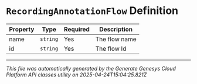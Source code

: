 # `RecordingAnnotationFlow` Definition

| Property | Type | Required | Description |
|----------|------|----------|-------------|
| name | `string` | Yes | The flow name |
| id | `string` | Yes | The flow Id |

---

*This file was automatically generated by the Generate Genesys Cloud Platform API classes utility on 2025-04-24T15:04:25.821Z*